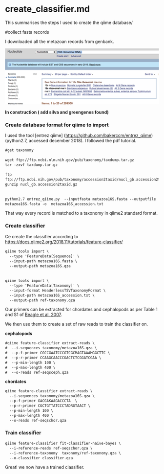 # create_classifier.md


This summarises the steps I used to create the qiime database/

#collect fasta records

I downloaded all the metazoan records from genbank.

![output/pictures/ncbiextraction.png](output/pictures/ncbiextraction.png)


**In construction ( add silva and greengenes found)**



### Create database format for qiime to import

I used the tool [entrez qiime] (https://github.com/bakerccm/entrez_qiime) (python2.7, accessed december 2018). I followed the pdf tutorial.


```
#get taxonomy

wget ftp://ftp.ncbi.nlm.nih.gov/pub/taxonomy/taxdump.tar.gz
tar -zxvf taxdump.tar.gz
 
ftp ftp://ftp.ncbi.nih.gov/pub/taxonomy/accession2taxid/nucl_gb.accession2taxid.gz
gunzip nucl_gb.accession2taxid.gz


python2.7 entrez_qiime.py  --inputfasta metazoa16S.fasta --outputfile metazoa16S.fasta -o  metazoa16S_accession.txt
```
That way every record is matched to a taxonomy in qiime2 standard format.

### Create classifier


Ce create the classifier according to
https://docs.qiime2.org/2018.11/tutorials/feature-classifier/
```
qiime tools import \
  --type 'FeatureData[Sequence]' \
  --input-path metazoa16S.fasta \
  --output-path metazoa16S.qza


qiime tools import \
  --type 'FeatureData[Taxonomy]' \
  --input-format HeaderlessTSVTaxonomyFormat \
  --input-path metazoa16S_accession.txt \
  --output-path ref-taxonomy.qza
```


Our primers can be extracted for chordates and cephalopods as per Table 1 and S1 of [Beagle et al. 2007](doi:10.1371/journal.pone.0000831).

We then use them to create a set of raw reads to train the classifier on.


**cephalopods**
```
#qiime feature-classifier extract-reads \
#  --i-sequences taxonomy/metazoa16S.qza \
#  --p-f-primer CGCCGAATCCCGTCGCMAGTAAAMGGCTTC \
#  --p-r-primer CCAAGCAACCCGACTCTCGGATCGAA \
#  --p-min-length 100 \
#  --p-max-length 400 \
#  --o-reads ref-seqsceph.qza
```

**chordates**
```
qiime feature-classifier extract-reads \
  --i-sequences taxonomy/metazoa16S.qza \
  --p-f-primer GACGAKAAGACCCTA  \
  --p-r-primer CGCTGTTATCCCTADRGTAACT \
  --p-min-length 100 \
  --p-max-length 400 \
  --o-reads ref-seqschor.qza
```

### Train classifier

```
qiime feature-classifier fit-classifier-naive-bayes \
  --i-reference-reads ref-seqschor.qza \
  --i-reference-taxonomy  taxonomy/ref-taxonomy.qza \
  --o-classifier classifier.qza
```

Great! we now have a trained classifier.